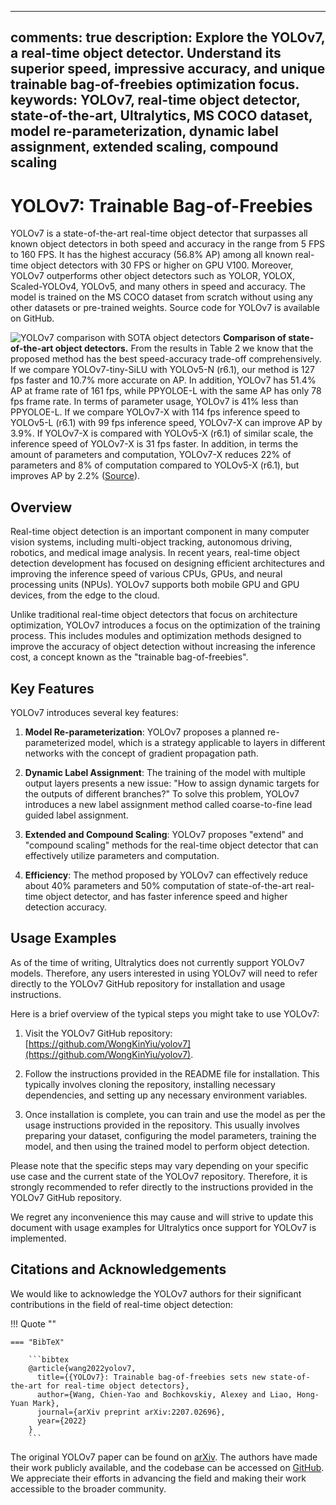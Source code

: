 ______________________________________________________________________

## comments: true description: Explore the YOLOv7, a real-time object detector. Understand its superior speed, impressive accuracy, and unique trainable bag-of-freebies optimization focus. keywords: YOLOv7, real-time object detector, state-of-the-art, Ultralytics, MS COCO dataset, model re-parameterization, dynamic label assignment, extended scaling, compound scaling

# YOLOv7: Trainable Bag-of-Freebies

YOLOv7 is a state-of-the-art real-time object detector that surpasses all known object detectors in both speed and accuracy in the range from 5 FPS to 160 FPS. It has the highest accuracy (56.8% AP) among all known real-time object detectors with 30 FPS or higher on GPU V100. Moreover, YOLOv7 outperforms other object detectors such as YOLOR, YOLOX, Scaled-YOLOv4, YOLOv5, and many others in speed and accuracy. The model is trained on the MS COCO dataset from scratch without using any other datasets or pre-trained weights. Source code for YOLOv7 is available on GitHub.

![YOLOv7 comparison with SOTA object detectors](https://github.com/ultralytics/ultralytics/assets/26833433/5e1e0420-8122-4c79-b8d0-2860aa79af92) **Comparison of state-of-the-art object detectors.** From the results in Table 2 we know that the proposed method has the best speed-accuracy trade-off comprehensively. If we compare YOLOv7-tiny-SiLU with YOLOv5-N (r6.1), our method is 127 fps faster and 10.7% more accurate on AP. In addition, YOLOv7 has 51.4% AP at frame rate of 161 fps, while PPYOLOE-L with the same AP has only 78 fps frame rate. In terms of parameter usage, YOLOv7 is 41% less than PPYOLOE-L. If we compare YOLOv7-X with 114 fps inference speed to YOLOv5-L (r6.1) with 99 fps inference speed, YOLOv7-X can improve AP by 3.9%. If YOLOv7-X is compared with YOLOv5-X (r6.1) of similar scale, the inference speed of YOLOv7-X is 31 fps faster. In addition, in terms the amount of parameters and computation, YOLOv7-X reduces 22% of parameters and 8% of computation compared to YOLOv5-X (r6.1), but improves AP by 2.2% ([Source](https://arxiv.org/pdf/2207.02696.pdf)).

## Overview

Real-time object detection is an important component in many computer vision systems, including multi-object tracking, autonomous driving, robotics, and medical image analysis. In recent years, real-time object detection development has focused on designing efficient architectures and improving the inference speed of various CPUs, GPUs, and neural processing units (NPUs). YOLOv7 supports both mobile GPU and GPU devices, from the edge to the cloud.

Unlike traditional real-time object detectors that focus on architecture optimization, YOLOv7 introduces a focus on the optimization of the training process. This includes modules and optimization methods designed to improve the accuracy of object detection without increasing the inference cost, a concept known as the "trainable bag-of-freebies".

## Key Features

YOLOv7 introduces several key features:

1. **Model Re-parameterization**: YOLOv7 proposes a planned re-parameterized model, which is a strategy applicable to layers in different networks with the concept of gradient propagation path.

2. **Dynamic Label Assignment**: The training of the model with multiple output layers presents a new issue: "How to assign dynamic targets for the outputs of different branches?" To solve this problem, YOLOv7 introduces a new label assignment method called coarse-to-fine lead guided label assignment.

3. **Extended and Compound Scaling**: YOLOv7 proposes "extend" and "compound scaling" methods for the real-time object detector that can effectively utilize parameters and computation.

4. **Efficiency**: The method proposed by YOLOv7 can effectively reduce about 40% parameters and 50% computation of state-of-the-art real-time object detector, and has faster inference speed and higher detection accuracy.

## Usage Examples

As of the time of writing, Ultralytics does not currently support YOLOv7 models. Therefore, any users interested in using YOLOv7 will need to refer directly to the YOLOv7 GitHub repository for installation and usage instructions.

Here is a brief overview of the typical steps you might take to use YOLOv7:

1. Visit the YOLOv7 GitHub repository: [https://github.com/WongKinYiu/yolov7](https://github.com/WongKinYiu/yolov7).

2. Follow the instructions provided in the README file for installation. This typically involves cloning the repository, installing necessary dependencies, and setting up any necessary environment variables.

3. Once installation is complete, you can train and use the model as per the usage instructions provided in the repository. This usually involves preparing your dataset, configuring the model parameters, training the model, and then using the trained model to perform object detection.

Please note that the specific steps may vary depending on your specific use case and the current state of the YOLOv7 repository. Therefore, it is strongly recommended to refer directly to the instructions provided in the YOLOv7 GitHub repository.

We regret any inconvenience this may cause and will strive to update this document with usage examples for Ultralytics once support for YOLOv7 is implemented.

## Citations and Acknowledgements

We would like to acknowledge the YOLOv7 authors for their significant contributions in the field of real-time object detection:

!!! Quote ""

````
=== "BibTeX"

    ```bibtex
    @article{wang2022yolov7,
      title={{YOLOv7}: Trainable bag-of-freebies sets new state-of-the-art for real-time object detectors},
      author={Wang, Chien-Yao and Bochkovskiy, Alexey and Liao, Hong-Yuan Mark},
      journal={arXiv preprint arXiv:2207.02696},
      year={2022}
    }
    ```
````

The original YOLOv7 paper can be found on [arXiv](https://arxiv.org/pdf/2207.02696.pdf). The authors have made their work publicly available, and the codebase can be accessed on [GitHub](https://github.com/WongKinYiu/yolov7). We appreciate their efforts in advancing the field and making their work accessible to the broader community.
